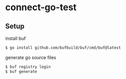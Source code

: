 # connect-go-test

## Setup

install buf

```bash
$ go install github.com/bufbuild/buf/cmd/buf@latest
```

generate go source files

```bash
$ buf registry login
$ buf generate
```
